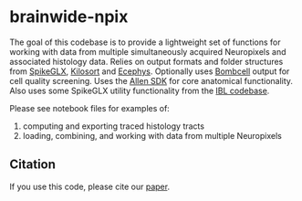 # brainwide-npix

The goal of this codebase is to provide a lightweight set of functions for working with data from multiple simultaneously acquired Neuropixels and associated histology data. Relies on output formats and folder structures from [SpikeGLX](https://billkarsh.github.io/SpikeGLX/), [Kilosort](https://github.com/MouseLand/Kilosort) and [Ecephys](https://github.com/jenniferColonell/ecephys_spike_sorting). Optionally uses [Bombcell](https://github.com/Julie-Fabre/bombcell) output for cell quality screening. Uses the [Allen SDK](https://allensdk.readthedocs.io/en/latest/) for core anatomical functionality. Also uses some SpikeGLX utility functionality from the [IBL codebase](https://int-brain-lab.github.io/iblenv/_modules/ibllib/io/spikeglx.htm).

Please see notebook files for examples of:

1) computing and exporting traced histology tracts
2) loading, combining, and working with data from multiple Neuropixels

## Citation

If you use this code, please cite our [paper](https://www.nature.com/articles/s41586-023-06715-z).
